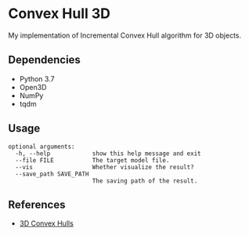 # Convex Hull 3D

My implementation of Incremental Convex Hull algorithm for 3D objects.

## Dependencies

- Python 3.7
- Open3D
- NumPy
- tqdm

## Usage

```
optional arguments:
  -h, --help            show this help message and exit
  --file FILE           The target model file.
  --vis                 Whether visualize the result?
  --save_path SAVE_PATH
                        The saving path of the result.
```

## References

- [3D Convex Hulls](http://www.bowdoin.edu/~ltoma/teaching/cs3250-CompGeom/spring17/Lectures/cg-hull3d.pdf)
